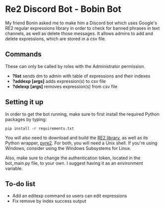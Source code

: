 # Re2 Discord Bot - Bobin Bot
My friend Bonin asked me to make him a Discord bot which uses Google's RE2 regular expressions library in order to check for banned phrases in text channels, as well as delete those messages. It allows admins to add and delete expressions, which are stored in a csv file. 

## Commands
These can only be called by roles with the Administrator permission.
- **?list** sends dm to admin with table of expressions and their indexes
- **?addexp [args]** adds expression(s) to csv file
- **?delexp [args]** removes expression(s) from csv file

## Setting it up

In order to get the bot running, make sure to first install the required Python packages by typing:
```
pip install -r requirements.txt
```

You will also need to download and build the [RE2 library](https://github.com/google/re2/wiki/Install), as well as its Python wrapper, [pyre2](https://github.com/axiak/pyre2#id3). For both, you will need a Unix shell. If you're using Windows, consider using the Windows Subsystems for Linux.

Also, make sure to change the authentication token, located in the bot_main.py file, to your own. I suggest having it as an environment variable.
  
  
## To-do list
- Add an editexp command so users can edit expressions
- Fix remove by index success output

